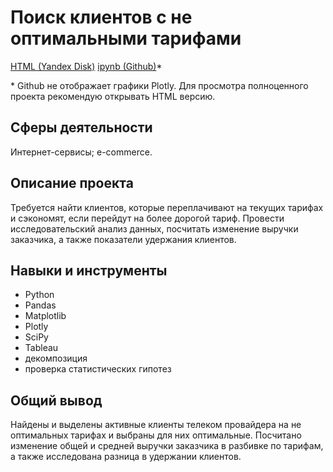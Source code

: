 # Поиск клиентов с не оптимальными тарифами

[HTML (Yandex Disk)](https://disk.yandex.ru/d/Jra8Xb3DpyWvzg)
[ipynb (Github)](https://github.com/ArtemRybalko/Portfolio/blob/master/Telecom%20user%20search/9_telecom_project-Copy1.ipynb)*

\* Github не отображает графики Plotly. Для просмотра полноценного проекта рекомендую открывать HTML версию.

## Сферы деятельности

Интернет-сервисы; e-commerce.

## Описание проекта

Требуется найти клиентов, которые переплачивают на текущих тарифах и сэкономят, если перейдут на более дорогой тариф. Провести исследовательский анализ данных, посчитать изменение выручки заказчика, а также показатели удержания клиентов.

## Навыки и инструменты

* Python
* Pandas
* Matplotlib
* Plotly
* SciPy
* Tableau
* декомпозиция
* проверка статистических гипотез

## Общий вывод

Найдены и выделены активные клиенты телеком провайдера на не оптимальных тарифах и выбраны для них оптимальные. Посчитано изменение общей и средней выручки заказчика в разбивке по тарифам, а также исследована разница в удержании клиентов.
